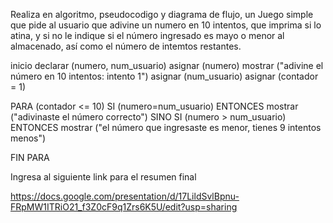 Realiza en algoritmo, pseudocodigo y diagrama de flujo, un Juego simple que pide al usuario que adivine un numero en 10 intentos, que imprima si lo atina, y si no le indique si el número ingresado es mayo o menor al almacenado, así como el número de intemtos restantes.

inicio
declarar (numero, num_usuario)
asignar (numero)
mostrar ("adivine el número en 10 intentos: intento 1")
asignar (num_usuario)
asignar (contador = 1)

PARA (contador <= 10)
  SI (numero=num_usuario) ENTONCES mostrar ("adivinaste el número correcto")
    SINO SI (numero > num_usuario) ENTONCES mostrar ("el número que ingresaste es menor, tienes 9 intentos menos")

FIN PARA



Ingresa al siguiente link para el resumen final

https://docs.google.com/presentation/d/17LildSvlBpnu-FRpMW1ITRiO21_f3Z0cF9q1Zrs6K5U/edit?usp=sharing
